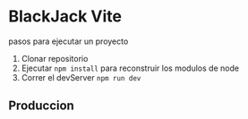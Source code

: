 # BlackJack Vite

pasos para ejecutar un proyecto
1. Clonar repositorio
2. Ejecutar ```npm install``` para  reconstruir los modulos de node
3. Correr el devServer ```npm run dev```

## Produccion 
